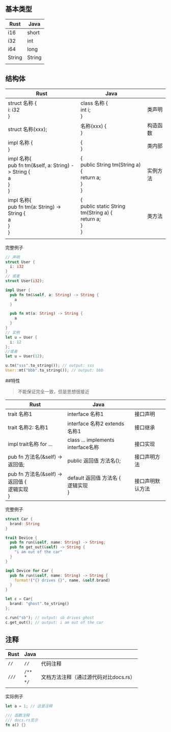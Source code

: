 ## 基本类型

| Rust   | Java   |
| ------ | ------ |
| i16    | short  |
| i32    | int    |
| i64    | long   |
| String | String |
|        |        |

## 结构体

| Rust                                                                               | Java                                                                                |      |
| ---------------------------------------------------------------------------------- | ----------------------------------------------------------------------------------- | ---- |
| struct 名称 {<br>    i: i32<br>}                                                     | class 名称 {<br>    int i;<br>}                                                       | 类声明  |
| struct 名称(xxx);                                                                    | 名称(xxx) {<br>}                                                                      | 构造函数 |
| impl 名称 {<br>}                                                                     | {<br>}                                                                              | 类内部  |
| impl 名称{<br>    pub fn tm(&self, a: String) -> String {<br>        a<br>    }<br>} | {<br>    public String tm(String a) {<br>        return a;<br>    }<br>}            | 实例方法 |
| impl 名称{<br/>    pub fn tm(a: String) -> String {<br/>        a<br/>    }<br/>}    | {<br/>    public static String tm(String a) {<br/>        return a;<br/>    }<br/>} | 类方法  |
|                                                                                    |                                                                                     |      |

完整例子

```rust
// 声明
struct User {
  i: i32
}
// 或者
struct User(i32);

impl User {
  pub fn tm(&self, a: String) -> String {
    a
  }

  pub fn mt(a: String) -> String {
    a
  }
}
// 实例
let u = User {
  i: 12
};
//或者
let u = User(12);

u.tm("sss".to_string()); // output: sss
User::mt("bbb".to_string()); // output: bbb
```

##特性

> 不能保证完全一致，但是思想很接近

| Rust                                        | Java                               |          |
| ------------------------------------------- | ---------------------------------- | -------- |
| trait 名称1                                   | interface 名称1                      | 接口声明     |
| trait 名称2: 名称1                              | interface 名称2 extends 名称1          | 接口继承     |
| impl trait名称 for ...                        | class ... implements interface名称   | 接口实现     |
| pub fn 方法名(&self) -> 返回值;                   | public 返回值 方法名();                  | 接口声明方法   |
| pub fn 方法名(&self) -> 返回值 {<br>    逻辑实现<br>} | default 返回值 方法名 {<br>    逻辑实现<br>} | 接口声明默认方法 |

完整例子

```rust
struct Car {
  brand: String
}

trait Device {
  pub fn run(&self, name: String) -> String;
  pub fn get_out(&self) -> String {
    "i am out of the car"
  }
}

impl Device for Car {
  pub fn run(&self, name: String) -> String {
    format!("{} drives {}", name, &self.brand)
  }
}

let c = Car{
  brand: "ghost".to_string()
};

c.run("sb"); // output: sb drives ghost
c.get_out(); // output: i am out of the car
```

## 注释

| Rust  | Java                   |                        |
| ----- | ---------------------- | ---------------------- |
| `//`  | `//`                   | 代码注释                   |
| `///` | `/**`<br> `*`<br> `*/` | 文档方法注释（通过源代码对比docs.rs） |
|       |                        |                        |

实际例子

```rust
let a = 1; // 这是注释

/// 函数注释
/// docs.rs显示
fn a() {}
```
